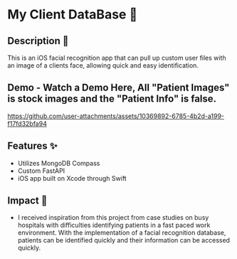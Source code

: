 # My Client DataBase 🚀

## Description 📌
This is an iOS facial recognition app that can pull up custom user files with an image of a clients face, allowing quick and easy identification.

## Demo - Watch a Demo Here, All "Patient Images" is stock images and the "Patient Info" is false.

https://github.com/user-attachments/assets/10369892-6785-4b2d-a199-f17fd32bfa94


## Features ✨
- Utilizes MongoDB Compass
- Custom FastAPI
- iOS app built on Xcode through Swift

## Impact 👀
- I received inspiration from this project from case studies on busy hospitals with difficulties identifying patients in a fast paced work environment. With the implementation of a facial recognition database, patients can be identified quickly and their information can be accessed quickly. 


